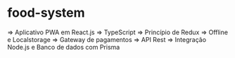# food-system
=> Aplicativo PWA em React.js
=> TypeScript
=> Princípio de Redux
=> Offline e Localstorage
=> Gateway de pagamentos
=> API Rest
=> Integração Node.js e Banco de dados com Prisma

